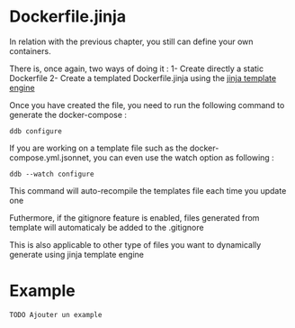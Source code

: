 Dockerfile.jinja
===

In relation with the previous chapter, you still can define your own containers.

There is, once again, two ways of doing it : 
1- Create directly a static Dockerfile
2- Create a templated Dockerfile.jinja using the [jinja template engine](https://jinja.palletsprojects.com/en/2.11.x/)

Once you have created the file, you need to run the following command to generate the docker-compose : 
```shell script
ddb configure
```

If you are working on a template file such as the docker-compose.yml.jsonnet, you can even use the watch option as following :
```shell script
ddb --watch configure
```
This command will auto-recompile the templates file each time you update one 

Futhermore, if the gitignore feature is enabled, files generated from template will automaticaly be added to the .gitignore

This is also applicable to other type of files you want to dynamically generate using jinja template engine 

# Example 
```Dockerfile
TODO Ajouter un example
```

